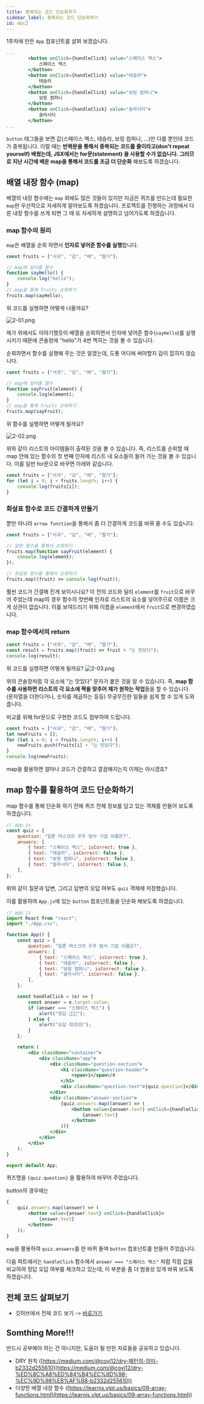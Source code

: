 ```yaml
---
title: 중복되는 코드 단순화하기
sidebar_label: 중복되는 코드 단순화하기
id: doc2
---
```


1주차에 만든 `App` 컴포넌트를 살펴 보겠습니다.

```jsx
...
		<button onClick={handleClick} value="스페이스 엑스">
			스페이스 엑스
		</button>
		<button onClick={handleClick} value="테슬라">
			테슬라
		</button>
		<button onClick={handleClick} value="보링 컴퍼니">
			보링 컴퍼니
		</button>
		<button onClick={handleClick} value="솔라시티">
			솔라시티
		</button>
...
```

`button` 태그들을 보면 값(스페이스 엑스, 테슬라, 보링 컴퍼니, ...)만 다를 뿐인데 코드가 중복됩니다. 이럴 때는 **반복문을 통해서 중복되는 코드를 줄이라고(don't repeat yourself) 배웠는데, JSX에서는 for문(statement) 을 사용할 수가 없습니다. 그러므로 지난 시간에 배운 map을 통해서 코드를 조금 더 단순화** 해보도록 하겠습니다.

## 배열 내장 함수 (map)

배열의 내장 함수에는 `map` 외에도 많은 것들이 있지만 지금은 퀴즈를 만드는데 필요한 `map`만 우선적으로 자세하게 알아보도록 하겠습니다. 프로젝트를 진행하는 과정에서 다른 내장 함수를 쓰게 되면 그 때 또 자세하게 설명하고 넘어가도록 하겠습니다.

### map 함수의 원리

`map`은 배열을 순회 하면서 **인자로 넣어준 함수를 실행**합니다.

```jsx
const fruits = ["사과", "감", "배", "딸기"];

// map에 넣어줄 함수
function sayHello() {
	console.log("hello");
}
// map을 통해 fruits 순회하기
fruits.map(sayHello);
```

위 코드를 실행하면 어떻게 나올까요?

![2-01.png](./assets/2-01.png)

제가 위에서도 이야기했듯이 배열을 순회하면서 인자에 넣어준 함수(`sayHello`)를 실행시키기 때문에 콘솔창에 "hello"가 4번 찍히는 것을 볼 수 있습니다.

순회하면서 함수를 실행해 주는 것은 알겠는데, 도통 어디에 써야할지 감이 잡히지 않습니다.

```jsx
const fruits = ["사과", "감", "배", "딸기"];

// map에 넣어줄 함수
function sayFruit(element) {
	console.log(element);
}
// map을 통해 fruits 순회하기
fruits.map(sayFruit);
```

위 함수를 실행하면 어떻게 될까요?

![2-02.png](./assets/2-02.png)

위와 같이 리스트의 아이템들이 출력된 것을 볼 수 있습니다. 즉, 리스트를 순회할 때 map 안에 있는 함수의 첫 번째 인자에 리스트 내 요소들이 들어 가는 것을 볼 수 있습니다. 이를 일반 for문으로 바꾸면 아래와 같습니다.

```jsx
const fruits = ["사과", "감", "배", "딸기"];
for (let i = 0; i < fruits.length; i++) {
	console.log(fruits[i]);
}
```

### 화살표 함수로 코드 간결하게 만들기

뿐만 아니라 `arrow function`을 통해서 좀 더 간결하게 코드를 바꿔 줄 수도 있습니다.

```jsx
const fruits = ["사과", "감", "배", "딸기"];

// 일반 함수를 통해서 순회하기
fruits.map(function sayFruit(element) {
	console.log(element);
});

// 화살표 함수를 통해서 순회하기
fruits.map((fruit) => console.log(fruit));
```

훨씬 코드가 간결해 진게 보이시나요? 이 전의 코드와 달리 `element`를 `fruit`으로 바꾸어 주었는데 map의 경우 함수의 첫번째 인자로 리스트의 요소를 넣어주므로 이름은 크게 상관이 없습니다. 이를 보여드리기 위해 이름을 `element`에서 `fruit`으로 변경하였습니다.

### map 함수에서의 return

```jsx
const fruits = ["사과", "감", "배", "딸기"];
const result = fruits.map((fruit) => fruit + "는 맛있다");
console.log(result);
```

위 코드를 실행하면 어떻게 될까요?
![2-03.png](./assets/2-03.png)

위의 콘솔창처럼 각 요소에 "는 맛있다" 문자가 붙은 것을 알 수 있습니다. 즉, **map 함수를 사용하면 리스트의 각 요소에 짝을 맞추어 제가 원하는 작업**들을 할 수 있습니다. (문자열을 더한다거나, 숫자를 제곱하는 등등) 무궁무진한 일들을 쉽게 할 수 있게 도와 줍니다.

비교를 위해 for문으로 구현한 코드도 첨부하여 드립니다.

```jsx
const fruits = ["사과", "감", "배", "딸기"];
let newFruits = [];
for (let i = 0; i < fruits.length; i++) {
	newFruits.push(fruits[i] + "는 맛있다");
}
console.log(newFruits);
```

map을 활용하면 얼마나 코드가 간결하고 깔끔해지는지 이제는 아시겠죠?

## map 함수를 활용하여 코드 단순화하기

map 함수를 통해 단순화 하기 전에 퀴즈 전체 정보를 담고 있는 객체를 만들어 보도록 하겠습니다.

```jsx
// app.js
const quiz = {
	question: "일론 머스크의 우주 탐사 기업 이름은?",
	answers: [
		{ text: "스페이스 엑스", isCorrect: true },
		{ text: "테슬라", isCorrect: false },
		{ text: "보링 컴퍼니", isCorrect: false },
		{ text: "솔라시티", isCorrect: false },
	],
};
```

위와 같이 질문과 답변, 그리고 답변의 오답 여부도 `quiz` 객체에 저장했습니다.

이를 활용하여 `App.js`에 있는 `button` 컴포넌트들을 단순화 해보도록 하겠습니다.

```jsx
// app.js
import React from "react";
import "./App.css";

function App() {
	const quiz = {
		question: "일론 머스크의 우주 탐사 기업 이름은?",
		answers: [
			{ text: "스페이스 엑스", isCorrect: true },
			{ text: "테슬라", isCorrect: false },
			{ text: "보링 컴퍼니", isCorrect: false },
			{ text: "솔라시티", isCorrect: false },
		],
	};

	const handleClick = (e) => {
		const answer = e.target.value;
		if (answer === "스페이스 엑스") {
			alert("정답 👏👏👏");
		} else {
			alert("오답 😣😣😣");
		}
	};

	return (
		<div className="container">
			<div className="app">
				<div className="question-section">
					<h1 className="question-header">
						<span>1</span>/4
					</h1>
					<div className="question-text">{quiz.question}</div>
				</div>
				<div className="answer-section">
					{quiz.answers.map((answer) => (
						<button value={answer.text} onClick={handleClick}>
							{answer.text}
						</button>
					))}
				</div>
			</div>
		</div>
	);
}

export default App;
```

퀴즈명을 `{quiz.question}` 을 활용하여 바꾸어 주었습니다.

button의 경우에는

```jsx
{
	quiz.answers.map((answer) => (
		<button value={answer.text} onClick={handleClick}>
			{answer.text}
		</button>
	));
}
```

`map`을 활용하여 `quiz.answers`를 한 바퀴 돌며 `button` 컴포넌트를 만들어 주었습니다.

다음 파트에서는 `handleClick` 함수에서 `answer === "스페이스 엑스"` 처럼 직접 값을 비교하여 정답 오답 여부를 체크하고 있는데, 이 부분을 좀 더 범용성 있게 바꿔 보도록 하겠습니다.

## 전체 코드 살펴보기‌

- 깃허브에서 전체 코드 보기 -> [바로가기](https://github.com/CodePotStudio/starter-quiz-app/tree/week02-2)

## Somthing More!!!

반드시 공부해야 하는 건 아니지만, 도움이 될 만한 자료들을 공유하고 있습니다.

- DRY 원칙 ([https://medium.com/@covj12/dry-패턴의-의미-b2332d255610](https://medium.com/@covj12/dry-%ED%8C%A8%ED%84%B4%EC%9D%98-%EC%9D%98%EB%AF%B8-b2332d255610))
- 다양한 배열 내장 함수 ([https://learnjs.vlpt.us/basics/09-array-functions.html](https://learnjs.vlpt.us/basics/09-array-functions.html))
